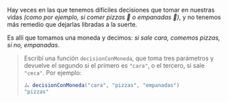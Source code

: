 Hay veces en las que tenemos difíciles decisiones que tomar en nuestras vidas _(como por ejemplo, si comer pizzas :pizza: o empanadas :dumpling:)_, y no tenemos más remedio que dejarlas libradas a la suerte. 

Es allí que tomamos una moneda y decimos: _si sale cara, comemos pizzas, si no, empanadas_. 

> Escribí una función `decisionConMoneda`, que toma tres parámetros y devuelve el segundo si el primero es `"cara"`, o el tercero, si sale `"ceca"`. Por ejemplo: 
> 
> ```javascript
> ム decisionConMoneda("cara", "pizzas", "empanadas")
> "pizzas"
> ```